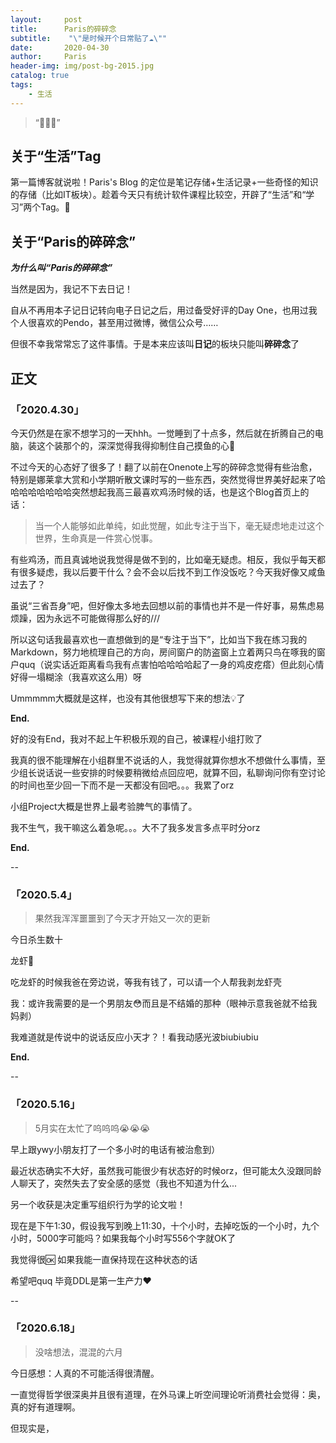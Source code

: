 ```yaml
---
layout:     post
title:      Paris的碎碎念
subtitle:    "\"是时候开个日常贴了☁️\""
date:       2020-04-30
author:     Paris
header-img: img/post-bg-2015.jpg
catalog: true
tags:
    - 生活
---
```


> “👧👧👧”


## 关于“生活”Tag

第一篇博客就说啦！Paris's Blog 的定位是笔记存储+生活记录+一些奇怪的知识的存储（比如IT板块）。趁着今天只有统计软件课程比较空，开辟了“生活”和“学习”两个Tag。🎉


##  关于“Paris的碎碎念”


***为什么叫“Paris的碎碎念”***

当然是因为，我记不下去日记！

自从不再用本子记日记转向电子日记之后，用过备受好评的Day One，也用过我个人很喜欢的Pendo，甚至用过微博，微信公众号……

但很不幸我常常忘了这件事情。于是本来应该叫**日记**的板块只能叫**碎碎念**了


## 正文

### 	「2020.4.30」

今天仍然是在家不想学习的一天hhh。一觉睡到了十点多，然后就在折腾自己的电脑，装这个装那个的，深深觉得我得抑制住自己摸鱼的心💪

不过今天的心态好了很多了！翻了以前在Onenote上写的碎碎念觉得有些治愈，特别是娜莱拿大赏和小学期听散文课时写的一些东西，突然觉得世界美好起来了哈哈哈哈哈哈哈哈突然想起我高三最喜欢鸡汤时候的话，也是这个Blog首页上的话：

> 当一个人能够如此单纯，如此觉醒，如此专注于当下，毫无疑虑地走过这个世界，生命真是一件赏心悦事。

有些鸡汤，而且真诚地说我觉得是做不到的，比如毫无疑虑。相反，我似乎每天都有很多疑虑，我以后要干什么？会不会以后找不到工作没饭吃？今天我好像又咸鱼过去了？

虽说“三省吾身”吧，但好像太多地去回想以前的事情也并不是一件好事，易焦虑易烦躁，因为永远不可能做得那么好的///

所以这句话我最喜欢也一直想做到的是“专注于当下”，比如当下我在练习我的Markdown，努力地梳理自己的方向，房间窗户的防盗窗上立着两只鸟在啄我的窗户quq（说实话近距离看鸟我有点害怕哈哈哈哈起了一身的鸡皮疙瘩）但此刻心情好得一塌糊涂（我喜欢这么用）呀

Ummmmm大概就是这样，也没有其他很想写下来的想法💡了

**End.**

好的没有End，我对不起上午积极乐观的自己，被课程小组打败了

我真的很不能理解在小组群里不说话的人，我觉得就算你想水不想做什么事情，至少组长说话说一些安排的时候要稍微给点回应吧，就算不回，私聊询问你有空讨论的时间也至少回一下而不是一天都没有回吧。。。我累了orz

小组Project大概是世界上最考验脾气的事情了。

我不生气，我干嘛这么着急呢。。。大不了我多发言多点平时分orz

**End.**

--


### 	「2020.5.4」

> 果然我浑浑噩噩到了今天才开始又一次的更新

今日杀生数十

龙虾🦞

吃龙虾的时候我爸在旁边说，等我有钱了，可以请一个人帮我剥龙虾壳

我：或许我需要的是一个男朋友😳而且是不结婚的那种（眼神示意我爸就不给我妈剥）

我难道就是传说中的说话反应小天才？！看我动感光波biubiubiu

**End.**

--


### 	「2020.5.16」

> 5月实在太忙了呜呜呜😭😭😭

早上跟ywy小朋友打了一个多小时的电话有被治愈到）

最近状态确实不大好，虽然我可能很少有状态好的时候orz，但可能太久没跟同龄人聊天了，突然失去了安全感的感觉（我也不知道为什么...

另一个收获是决定重写组织行为学的论文啦！

现在是下午1:30，假设我写到晚上11:30，十个小时，去掉吃饭的一个小时，九个小时，5000字可能吗？如果我每个小时写556个字就OK了 

我觉得很🆗 如果我能一直保持现在这种状态的话

希望吧quq 毕竟DDL是第一生产力❤️

--

###	「2020.6.18」

> 没啥想法，混混的六月

今日感想：人真的不可能活得很清醒。

一直觉得哲学很深奥并且很有道理，在外马课上听空间理论听消费社会觉得：奥，真的好有道理啊。

但现实是，

















